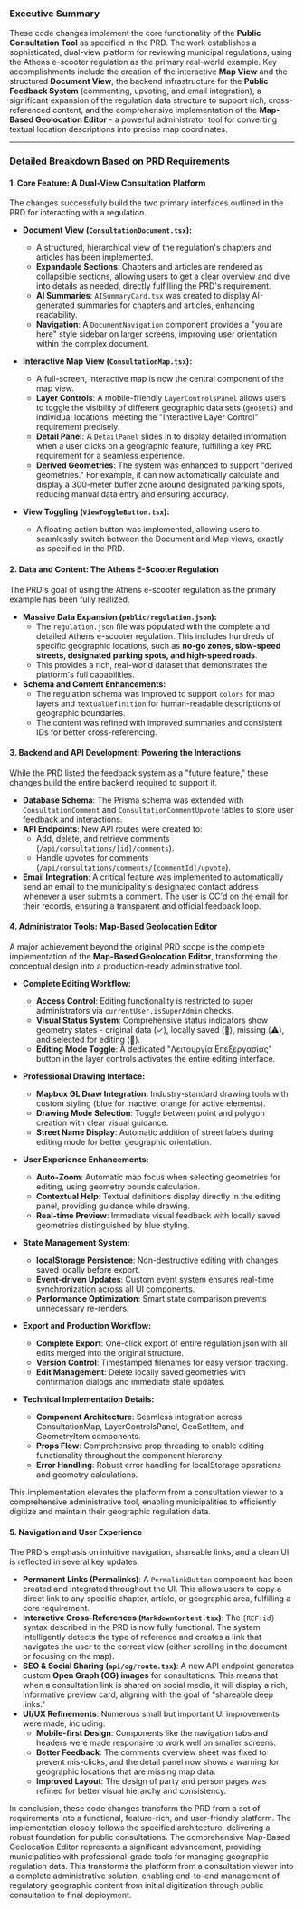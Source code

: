 ### Executive Summary

These code changes implement the core functionality of the **Public Consultation Tool** as specified in the PRD. The work establishes a sophisticated, dual-view platform for reviewing municipal regulations, using the Athens e-scooter regulation as the primary real-world example. Key accomplishments include the creation of the interactive **Map View** and the structured **Document View**, the backend infrastructure for the **Public Feedback System** (commenting, upvoting, and email integration), a significant expansion of the regulation data structure to support rich, cross-referenced content, and the comprehensive implementation of the **Map-Based Geolocation Editor** - a powerful administrator tool for converting textual location descriptions into precise map coordinates.

---

### Detailed Breakdown Based on PRD Requirements

#### 1. Core Feature: A Dual-View Consultation Platform

The changes successfully build the two primary interfaces outlined in the PRD for interacting with a regulation.

*   **Document View (`ConsultationDocument.tsx`):**
    *   A structured, hierarchical view of the regulation's chapters and articles has been implemented.
    *   **Expandable Sections**: Chapters and articles are rendered as collapsible sections, allowing users to get a clear overview and dive into details as needed, directly fulfilling the PRD's requirement.
    *   **AI Summaries**: `AISummaryCard.tsx` was created to display AI-generated summaries for chapters and articles, enhancing readability.
    *   **Navigation**: A `DocumentNavigation` component provides a "you are here" style sidebar on larger screens, improving user orientation within the complex document.

*   **Interactive Map View (`ConsultationMap.tsx`):**
    *   A full-screen, interactive map is now the central component of the map view.
    *   **Layer Controls**: A mobile-friendly `LayerControlsPanel` allows users to toggle the visibility of different geographic data sets (`geosets`) and individual locations, meeting the "Interactive Layer Control" requirement precisely.
    *   **Detail Panel**: A `DetailPanel` slides in to display detailed information when a user clicks on a geographic feature, fulfilling a key PRD requirement for a seamless experience.
    *   **Derived Geometries**: The system was enhanced to support "derived geometries." For example, it can now automatically calculate and display a 300-meter buffer zone around designated parking spots, reducing manual data entry and ensuring accuracy.

*   **View Toggling (`ViewToggleButton.tsx`):**
    *   A floating action button was implemented, allowing users to seamlessly switch between the Document and Map views, exactly as specified in the PRD.

#### 2. Data and Content: The Athens E-Scooter Regulation

The PRD's goal of using the Athens e-scooter regulation as the primary example has been fully realized.

*   **Massive Data Expansion (`public/regulation.json`):**
    *   The `regulation.json` file was populated with the complete and detailed Athens e-scooter regulation. This includes hundreds of specific geographic locations, such as **no-go zones, slow-speed streets, designated parking spots, and high-speed roads**.
    *   This provides a rich, real-world dataset that demonstrates the platform's full capabilities.
*   **Schema and Content Enhancements:**
    *   The regulation schema was improved to support `colors` for map layers and `textualDefinition` for human-readable descriptions of geographic boundaries.
    *   The content was refined with improved summaries and consistent IDs for better cross-referencing.

#### 3. Backend and API Development: Powering the Interactions

While the PRD listed the feedback system as a "future feature," these changes build the entire backend required to support it.

*   **Database Schema**: The Prisma schema was extended with `ConsultationComment` and `ConsultationCommentUpvote` tables to store user feedback and interactions.
*   **API Endpoints**: New API routes were created to:
    *   Add, delete, and retrieve comments (`/api/consultations/[id]/comments`).
    *   Handle upvotes for comments (`/api/consultations/comments/[commentId]/upvote`).
*   **Email Integration**: A critical feature was implemented to automatically send an email to the municipality's designated contact address whenever a user submits a comment. The user is CC'd on the email for their records, ensuring a transparent and official feedback loop.

#### 4. Administrator Tools: Map-Based Geolocation Editor

A major achievement beyond the original PRD scope is the complete implementation of the **Map-Based Geolocation Editor**, transforming the conceptual design into a production-ready administrative tool.

*   **Complete Editing Workflow:**
    *   **Access Control**: Editing functionality is restricted to super administrators via `currentUser.isSuperAdmin` checks.
    *   **Visual Status System**: Comprehensive status indicators show geometry states - original data (✓), locally saved (💾), missing (⚠️), and selected for editing (🎯).
    *   **Editing Mode Toggle**: A dedicated "Λειτουργία Επεξεργασίας" button in the layer controls activates the entire editing interface.

*   **Professional Drawing Interface:**
    *   **Mapbox GL Draw Integration**: Industry-standard drawing tools with custom styling (blue for inactive, orange for active elements).
    *   **Drawing Mode Selection**: Toggle between point and polygon creation with clear visual guidance.
    *   **Street Name Display**: Automatic addition of street labels during editing mode for better geographic orientation.

*   **User Experience Enhancements:**
    *   **Auto-Zoom**: Automatic map focus when selecting geometries for editing, using geometry bounds calculation.
    *   **Contextual Help**: Textual definitions display directly in the editing panel, providing guidance while drawing.
    *   **Real-time Preview**: Immediate visual feedback with locally saved geometries distinguished by blue styling.

*   **State Management System:**
    *   **localStorage Persistence**: Non-destructive editing with changes saved locally before export.
    *   **Event-driven Updates**: Custom event system ensures real-time synchronization across all UI components.
    *   **Performance Optimization**: Smart state comparison prevents unnecessary re-renders.

*   **Export and Production Workflow:**
    *   **Complete Export**: One-click export of entire regulation.json with all edits merged into the original structure.
    *   **Version Control**: Timestamped filenames for easy version tracking.
    *   **Edit Management**: Delete locally saved geometries with confirmation dialogs and immediate state updates.

*   **Technical Implementation Details:**
    *   **Component Architecture**: Seamless integration across ConsultationMap, LayerControlsPanel, GeoSetItem, and GeometryItem components.
    *   **Props Flow**: Comprehensive prop threading to enable editing functionality throughout the component hierarchy.
    *   **Error Handling**: Robust error handling for localStorage operations and geometry calculations.

This implementation elevates the platform from a consultation viewer to a comprehensive administrative tool, enabling municipalities to efficiently digitize and maintain their geographic regulation data.

#### 5. Navigation and User Experience

The PRD's emphasis on intuitive navigation, shareable links, and a clean UI is reflected in several key updates.

*   **Permanent Links (Permalinks)**: A `PermalinkButton` component has been created and integrated throughout the UI. This allows users to copy a direct link to any specific chapter, article, or geographic area, fulfilling a core requirement.
*   **Interactive Cross-References (`MarkdownContent.tsx`)**: The `{REF:id}` syntax described in the PRD is now fully functional. The system intelligently detects the type of reference and creates a link that navigates the user to the correct view (either scrolling in the document or focusing on the map).
*   **SEO & Social Sharing (`api/og/route.tsx`)**: A new API endpoint generates custom **Open Graph (OG) images** for consultations. This means that when a consultation link is shared on social media, it will display a rich, informative preview card, aligning with the goal of "shareable deep links."
*   **UI/UX Refinements**: Numerous small but important UI improvements were made, including:
    *   **Mobile-first Design**: Components like the navigation tabs and headers were made responsive to work well on smaller screens.
    *   **Better Feedback**: The comments overview sheet was fixed to prevent mis-clicks, and the detail panel now shows a warning for geographic locations that are missing map data.
    *   **Improved Layout**: The design of party and person pages was refined for better visual hierarchy and consistency.

In conclusion, these code changes transform the PRD from a set of requirements into a functional, feature-rich, and user-friendly platform. The implementation closely follows the specified architecture, delivering a robust foundation for public consultations. The comprehensive Map-Based Geolocation Editor represents a significant advancement, providing municipalities with professional-grade tools for managing geographic regulation data. This transforms the platform from a consultation viewer into a complete administrative solution, enabling end-to-end management of regulatory geographic content from initial digitization through public consultation to final deployment.